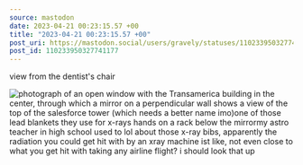 ```yaml
---
source: mastodon
date: 2023-04-21 00:23:15.57 +00
title: "2023-04-21 00:23:15.57 +00"
post_uri: https://mastodon.social/users/gravely/statuses/110233950327741177
post_id: 110233950327741177
---
```

view from the dentist's chair


![photograph of an open window with the Transamerica building in the center, through which a mirror on a perpendicular wall shows a view of the top of the salesforce tower (which needs a better name imo)one of those lead blankets they use for x-rays hands on a rack below the mirrormy astro teacher in high school used to lol about those x-ray bibs, apparently the radiation you could get hit with by an xray machine ist like, not even close to what you get hit with taking any airline flight? i should look that up](/images/110233950043212167.jpeg)

